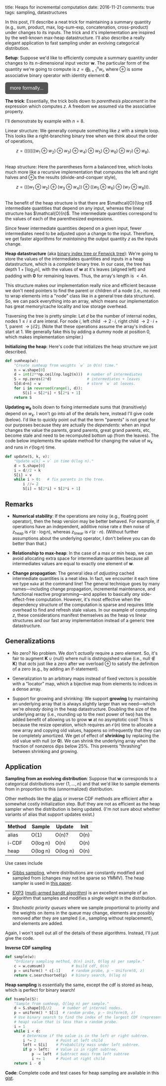 title: Heaps for incremental computation
date: 2016-11-21
comments: true
tags: sampling, datastructures


In this post, I'll describe a neat trick for maintaining a summary quantity
(e.g., sum, product, max, log-sum-exp, concatenation, cross-product) under
changes to its inputs. The trick and it's implementation are inspired by the
well-known max-heap datastructure. I'll also describe a really elegant
application to fast sampling under an evolving categorical distribution.


**Setup**: Suppose we'd like to efficiently compute a summary quantity under
changes to its $n$-dimensional input vector $\boldsymbol{w}$. The particular
form of the quantity we're going to compute is $z = \bigoplus_{i=1}^n w_i$,
where $\oplus$ is some associative binary operator with identity element
$\boldsymbol{0}$.

<style>
.toggle-button {
    background-color: #555555;
    border: none;
    color: white;
    padding: 10px 15px;
    border-radius: 6px;
    text-align: center;
    text-decoration: none;
    display: inline-block;
    font-size: 16px;
    cursor: pointer;
}
.derivation {
  background-color: #f2f2f2;
  border: thin solid #ddd;
  padding: 10px;
  margin-bottom: 10px;
}
</style>

<script>
// workaround for when markdown/mathjax gets confused by the
// javascript dollar function.
function toggle(x) { $(x).toggle(); }
</script>

<button class="toggle-button" onclick="toggle('#operator-mathy');">more formally...</button>
<div id="operator-mathy" class="derivation" style="display:none">

* $\boldsymbol{w} \in \boldsymbol{K}^n$

* $\oplus: \boldsymbol{K} \times \boldsymbol{K} \mapsto \boldsymbol{K}$.

* Associative: $(a \oplus b) \oplus c = a \oplus (b \oplus c)$ for all $a,b,c
  \in \boldsymbol{K}$.

* Identity element: $\boldsymbol{0} \in \boldsymbol{K}$ such that $k \oplus
  \boldsymbol{0} = \boldsymbol{0} \oplus k = k$, for all $k \in \boldsymbol{K}$.

</div>

**The trick**: Essentially, the trick boils down to *parenthesis placement* in
the expression which computes $z$. A freedom we assumed via the associative
property.

I'll demonstrate by example with $n=8$.

Linear structure: We generally compute something like $z$ with a simple
loop. This looks like a right-branching binary tree when we think about the
order of operations,

$$
z = (((((((w_1 \oplus w_2) \oplus w_3) \oplus w_4) \oplus w_5) \oplus w_6) \oplus w_7) \oplus w_8).
$$

<br/> Heap structure: Here the parentheses form a balanced tree, which looks
much more like a recursive implementation that computes the left and right
halves and $\oplus$s the results (divide-and-conquer style),

$$
z = (((w_1 \oplus w_2) \oplus (w_3 \oplus w_4)) \oplus ((w_5 \oplus w_6) \oplus (w_7 \oplus w_8))).
$$

<br/>
The benefit of the heap structure is that there are $\mathcal{O}(\log n)$
intermediate quantities that depend on any input, whereas the linear structure
has $\mathcal{O}(n)$. The intermediate quantities correspond to the values of each of the
parenthesized expressions.

Since fewer intermediate quantities depend on a given input, fewer intermediates
need to be adjusted upon a change to the input. Therefore, we get faster
algorithms for *maintaining* the output quantity $z$ as the inputs change.

**Heap datastructure** (aka
[binary index tree or Fenwick tree](https://en.wikipedia.org/wiki/Fenwick_tree)):
We're going to store the values of the intermediates quantities and inputs in a
heap datastructure, which is a *complete* binary tree. In our case, the tree has
depth $1 + \lceil \log_2 n \rceil$, with the values of $\boldsymbol{w}$ at it's
leaves (aligned left) and padding with $\boldsymbol{0}$ for remaining
leaves. Thus, the array's length is $< 4 n$.

This structure makes our implementation really nice and efficient because we
don't need pointers to find the parent or children of a node (i.e., no need to
wrap elements into a "node" class like in a general tree data structure). So, we
can pack everything into an array, which means our implementation has great
memory/cache locality and low storage overhead.

Traversing the tree is pretty simple: Let $d$ be the number of internal nodes,
nodes $1 \le i \le d$ are interal. For node $i$, left child $\rightarrow {2
\cdot i},$ right child $\rightarrow {2 \cdot i + 1},$ parent $\rightarrow
\lfloor i / 2 \rfloor.$ (Note that these operations assume the array's indices
start at $1$. We generally fake this by adding a dummy node at position $0$,
which makes implementation simpler.)

**Initializing the heap**: Here's code that initializes the heap structure we
  just described.

```python
def sumheap(w):
    "Create sumheap from weights `w` in O(n) time."
    n = w.shape[0]
    d = int(2**np.ceil(np.log2(n)))  # number of intermediates
    S = np.zeros(2*d)                # intermediates + leaves
    S[d:d+n] = w                     # store `w` at leaves.
    for i in reversed(range(1, d)):
        S[i] = S[2*i] + S[2*i + 1]
    return S
```

**Updating $w_k$** boils down to fixing intermediate sums that (transitively)
  depend on $w_k.$ I won't go into all of the details here, instead I'll give
  code (below). I'd like to quickly point out that the term "parents" is not
  great for our purposes because they are actually the *dependents*: when an
  input changes the value the parents, grand parents, great grand parents, etc,
  become stale and need to be recomputed bottom up (from the leaves). The code
  below implements the update method for changing the value of $w_k$ and runs in
  $\mathcal{O}(\log n)$ time.


```python
def update(S, k, v):
    "Update w[k] = v` in time O(log n)."
    d = S.shape[0]
    i = d//2 + k
    S[i] = v
    while i > 0:   # fix parents in the tree.
        i //= 2
        S[i] = S[2*i] + S[2*i + 1]
```

Remarks
-------

 * **Numerical stability**: If the operations are noisy (e.g., floating point
   operator), then the heap version may be better behaved. For example, if
   operations have an independent, additive noise rate $\varepsilon$ then noise
   of $z_{\text{heap}}$ is $\mathcal{O}(\varepsilon \cdot \log n)$, whereas
   $z_{\text{linear}}$ is $\mathcal{O}(\varepsilon \cdot n)$. (Without further
   assumptions about the underlying operator, I don't believe you can do better
   than that.)

 * **Relationship to max-heap**: In the case of a max or min heap, we can avoid
   allocating extra space for intermediate quantities because all intermediates
   values are equal to exactly one element of $\boldsymbol{w}$.

 * **Change propagation**: The general idea of *adjusting* cached intermediate
   quantities is a neat idea. In fact, we encounter it each time we type
   ``make`` at the command line! The general technique goes by many
   names&mdash;including change propagation, incremental maintenance, and
   functional reactive programming&mdash;and applies to basically *any*
   side-effect-free computation. However, it's most effective when the
   dependency structure of the computation is sparse and requires little
   overhead to find and refresh stale values. In our example of computing $z$,
   these considerations manifest themselves as the heap vs linear structures and
   our fast array implementation instead of a generic tree datastructure.


Generalizations
---------------

 * No zero? No problem. We don't *actually* require a zero element. So, it's
   fair to augment $\boldsymbol{K} \cup \{ \textsf{null} \}$ where
   $\textsf{null}$ is distinguished value (i.e., $\textsf{null} \notin
   \boldsymbol{K}$) that *acts* just like a zero after we overload $\oplus$ to
   satisfy the definition of a zero (e.g., by adding an if-statement).

 * Generalization to an arbitrary maps instead of fixed vectors is possible with
   a "locator" map, which a bijective map from elements to indices in a dense
   array.

 * Support for growing and shrinking: We support **growing** by maintaining an
   underlying array that is always slightly larger than we need&mdash;which
   we're *already* doing in the heap datastructure. Doubling the size of the
   underlying array (i.e., rounding up to the next power of two) has the added
   benefit of allowing us to grow $\boldsymbol{w}$ at no asymptotic cost!  This
   is because the resize operation, which requires an $\mathcal{O}(n)$ time to
   allocate a new array and copying old values, happens so infrequently that
   they can be completely amortized. We get of effect of **shrinking** by
   replacing the old value with $\textsf{null}$ (or $\boldsymbol{0}$). We can
   shrink the underlying array when the fraction of nonzeros dips below
   $25\%$. This prevents "thrashing" between shrinking and growing.


Application
-----------

**Sampling from an evolving distribution**: Suppose that $\boldsymbol{w}$
corresponds to a categorical distributions over $\{1, \ldots, n\}$ and that we'd
like to sample elements from in proportion to this (unnormalized) distribution.

Other methods like the [alias](http://www.keithschwarz.com/darts-dice-coins/) or
inverse CDF methods are efficient after a somewhat costly initialization
step. But! they are not as efficient as the heap sampler when the distribution
is being updated. (I'm not sure about whether variants of alias that support
updates exist.)

<center>

  | Method |  Sample  |  Update  | Init |
  | ------ | -------- | -------- | ---- |
  |  alias |   O(1)   |  O(n)?   | O(n) |
  |  i-CDF | O(log n) |  O(n)    | O(n) |
  |  heap  | O(log n) | O(log n) | O(n) |

</center>

Use cases include

* [Gibbs sampling](https://en.wikipedia.org/wiki/Gibbs_sampling), where
  distributions are constantly modified and sampled from (changes may not be
  sparse so YMMV). The heap sampler is used in
  [this paper](https://arxiv.org/abs/1412.4986).

* [EXP3](https://jeremykun.com/2013/11/08/adversarial-bandits-and-the-exp3-algorithm/)
  ([mutli-armed bandit algorithm](https://en.wikipedia.org/wiki/Multi-armed_bandit))
  is an excellent example of an algorithm that samples and modifies a single
  weight in the distribution.

* *Stochastic priority queues* where we sample proportional to priority and the
  weights on items in the queue may change, elements are possibly removed after
  they are sampled (i.e., sampling without replacement), and elements are added.

Again, I won't spell out all of the details of these algorithms. Instead, I'll
just give the code.

**Inverse CDF sampling**

```python
def sample(w):
    "Ordinary sampling method, O(n) init, O(log n) per sample."
    c = w.cumsum()            # build cdf, O(n)
    p = uniform() * c[-1]     # random probe, p ~ Uniform(0, z)
    return c.searchsorted(p)  # binary search, O(log n)
```

**Heap sampling** is essentially the same, except the cdf is stored as heap,
which is perfect for binary search!

```python
def hsample(S):
    "Sample from sumheap, O(log n) per sample."
    d = S.shape[0]//2     # number of internal nodes.
    p = uniform() * S[1]  # random probe, p ~ Uniform(0, z)
    # Use binary search to find the index of the largest CDF (represented as a
    # heap) value that is less than a random probe.
    i = 1
    while i < d:
        # Determine if the value is in the left or right subtree.
        i *= 2         # Point at left child
        left = S[i]    # Probability mass under left subtree.
        if p > left:   # Value is in right subtree.
            p -= left  # Subtract mass from left subtree
            i += 1     # Point at right child
    return i - d
```

**Code**: Complete code and test cases for heap sampling are available in this
[gist](https://gist.github.com/timvieira/da31b56436045a3122f5adf5aafec515).
